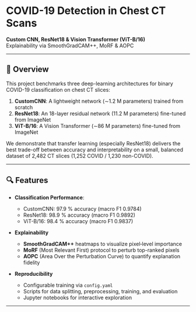 # COVID-19 Detection in Chest CT Scans

**Custom CNN, ResNet18 & Vision Transformer (ViT-B/16)**  
Explainability via SmoothGradCAM++, MoRF & AOPC

---

## 📖 Overview

This project benchmarks three deep-learning architectures for binary COVID-19 classification on chest CT slices:

1. **CustomCNN**: A lightweight network (∼1.2 M parameters) trained from scratch  
2. **ResNet18**: An 18-layer residual network (11.2 M parameters) fine-tuned from ImageNet  
3. **ViT-B/16**: A Vision Transformer (∼86 M parameters) fine-tuned from ImageNet  

We demonstrate that transfer learning (especially ResNet18) delivers the best trade-off between accuracy and interpretability on a small, balanced dataset of 2,482 CT slices (1,252 COVID / 1,230 non-COVID).

---

## 🔍 Features

- **Classification Performance**:  
  - CustomCNN: 97.9 % accuracy (macro F1 0.9784)  
  - ResNet18: 98.9 % accuracy (macro F1 0.9892)  
  - ViT-B/16: 98.4 % accuracy (macro F1 0.9837)  

- **Explainability**  
  - **SmoothGradCAM++** heatmaps to visualize pixel‐level importance  
  - **MoRF** (Most Relevant First) protocol to perturb top-ranked pixels  
  - **AOPC** (Area Over the Perturbation Curve) to quantify explanation fidelity  

- **Reproducibility**  
  - Configurable training via `config.yaml`  
  - Scripts for data splitting, preprocessing, training, and evaluation  
  - Jupyter notebooks for interactive exploration  

---


